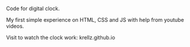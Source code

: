 Code for digital clock.

My first simple experience on HTML, CSS and JS with help from youtube videos.

Visit to watch the clock work: krellz.github.io

